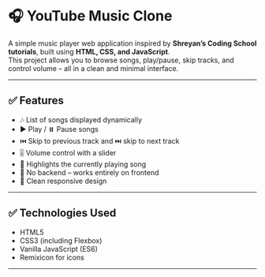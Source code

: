 # 🎧 YouTube Music Clone  

A simple music player web application inspired by **Shreyan’s Coding School tutorials**, built using **HTML, CSS, and JavaScript**.  
This project allows you to browse songs, play/pause, skip tracks, and control volume – all in a clean and minimal interface.

---

## ✅ Features  

- 🎶 List of songs displayed dynamically  
- ▶️ Play / ⏸️ Pause songs  
- ⏮️ Skip to previous track and ⏭️ skip to next track  
- 🎚️ Volume control with a slider  
- 🌟 Highlights the currently playing song  
- 💾 No backend – works entirely on frontend  
- 🎨 Clean responsive design  

---

## ✅ Technologies Used  

- HTML5  
- CSS3 (including Flexbox)  
- Vanilla JavaScript (ES6)  
- Remixicon for icons  

---



